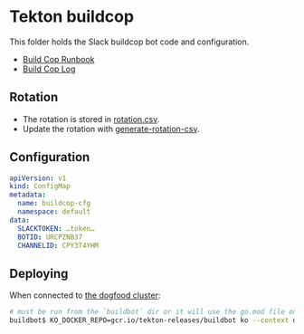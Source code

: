 # Tekton buildcop

This folder holds the Slack buildcop bot code and configuration.

* [Build Cop Runbook](https://docs.google.com/document/d/1QJV0z2bMXdz_BZOkBwfxIP1BiktUb8c1lcifwqxF5wg/edit)
* [Build Cop Log](https://docs.google.com/document/d/1kUzH8SV4coOabXLntPA1QI01lbad3Y1wP5BVyh4qzmk/edit#)

## Rotation

* The rotation is stored in [rotation.csv](rotation.csv).
* Update the rotation with [generate-rotation-csv](generate-rotation-csv).

## Configuration

```yaml
apiVersion: v1
kind: ConfigMap
metadata:
  name: buildcop-cfg
  namespace: default
data:
  SLACKTOKEN: …token…
  BOTID: URCPZNB37
  CHANNELID: CPY3T4YHM
```

## Deploying

When connected to [the dogfood cluster](https://github.com/tektoncd/plumbing/blob/master/README.md#gcp-projects):

```bash
# must be run from the `buildbot` dir or it will use the go.mod file one level up
buildbot$ KO_DOCKER_REPO=gcr.io/tekton-releases/buildbot ko --context dogfood apply -f config/deployment.yaml
```
